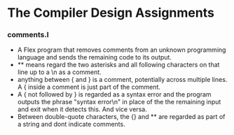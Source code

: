 # The Compiler Design Assignments
### comments.l
* A Flex program that removes comments from an unknown programming language and sends the remaining code to its output.
* ** means regard the two asterisks and all following characters on that line up to a \n as a comment.
* anything between { and } is a comment, potentially across multiple lines. A { inside a comment is just part of the comment.
* A { not followed by } is regarded as a syntax error and the program outputs the phrase "syntax error\n" in place of the
the remaining input and exit when it detects this. And vice versa.
* Between double-quote characters, the {} and ** are regarded as part of a string and dont indicate comments.


